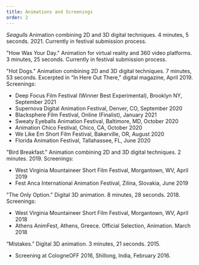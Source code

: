 ```yaml
---
title: Animations and Screenings
order: 2
---
```


*Seagulls* Animation combining 2D and 3D digital techniques.  4 minutes, 5 seconds. 2021. Currently in festival submission process.


"How Was Your Day."  Animation for virtual reality and 360 video platforms.  3 minutes, 25 seconds.  Currently in festival submission process.

"Hot Dogs."  Animation combining 2D and 3D digital techniques.   7 minutes, 53 seconds. Excerpted in “In Here Out There," digital magazine, April 2019.  Screenings:
- Deep Focus Film Festival (Winner Best Experimental), Brooklyn NY, September 2021
- Supernova Digital Animation Festival, Denver, CO, September 2020
- Blacksphere Film Festival, Online (Finalist), January 2021
- Sweaty Eyeballs Animation Festival, Baltimore, MD, October 2020
- Animation Chico Festival, Chico, CA, October 2020
- We Like Em Short Film Festival, Bakerville, OR, August 2020
- Florida Animation Festival, Tallahassee, FL, June 2020


"Bird Breakfast." Animation combining 2D and 3D digital techniques.  2 minutes. 2019. Screenings:
- West Virginia Mountaineer Short Film Festival, Morgantown, WV, April 2019
- Fest Anca International Animation Festival, Zilina, Slovakia, June 2019


"The Only Option." Digital 3D animation.  8 minutes, 28 seconds.  2018.  Screenings:
- West Virginia Mountaineer Short Film Festival, Morgantown, WV, April 2018
- Athens AnimFest, Athens, Greece. Official Selection, Animation. March 2018


“Mistakes.” Digital 3D animation.  3 minutes, 21 seconds.  2015.
- Screening at CologneOFF 2016, Shillong, India, February 2016.
